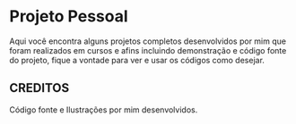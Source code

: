 # Projeto Pessoal

Aqui você encontra alguns projetos completos desenvolvidos por mim que foram realizados em cursos e afins incluindo demonstração e código fonte do projeto, fique a vontade para ver e usar os códigos como desejar.

## CREDITOS

Código fonte e Ilustrações por mim desenvolvidos.
